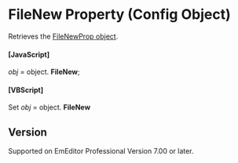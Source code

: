 # FileNew Property (Config Object)

Retrieves the [FileNewProp object](../file_new_prop/index).

#### \[JavaScript\]

_obj_ = object. **FileNew**;

#### \[VBScript\]

Set _obj_ = object. **FileNew**

## Version

Supported on EmEditor Professional Version 7.00 or later.
